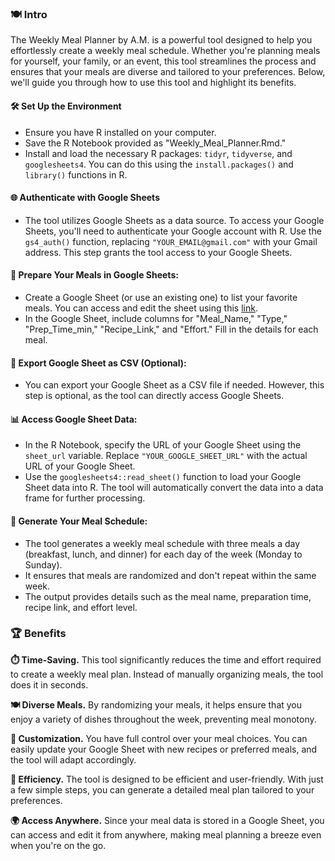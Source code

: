 ### **🍽️ Intro**
The Weekly Meal Planner by A.M. is a powerful tool designed to help you effortlessly create a weekly meal schedule. Whether you're planning meals for yourself, your family, or an event, this tool streamlines the process and ensures that your meals are diverse and tailored to your preferences. Below, we'll guide you through how to use this tool and highlight its benefits.

#### **🛠️ Set Up the Environment**
   - Ensure you have R installed on your computer.
   - Save the R Notebook provided as "Weekly_Meal_Planner.Rmd."
   - Install and load the necessary R packages: `tidyr`, `tidyverse`, and `googlesheets4`. You can do this using the `install.packages()` and `library()` functions in R.

#### **🌐 Authenticate with Google Sheets**
   - The tool utilizes Google Sheets as a data source. To access your Google Sheets, you'll need to authenticate your Google account with R. Use the `gs4_auth()` function, replacing `"YOUR_EMAIL@gmail.com"` with your Gmail address. This step grants the tool access to your Google Sheets.

#### **🍲 Prepare Your Meals in Google Sheets:**
   - Create a Google Sheet (or use an existing one) to list your favorite meals. You can access and edit the sheet using this [link](https://docs.google.com/spreadsheets/d/13uEbDKVbkLz9PpYwXzOLZAgw_ZWppBm7pjnDbHnH9yA/edit#gid=0).
   - In the Google Sheet, include columns for "Meal_Name," "Type," "Prep_Time_min," "Recipe_Link," and "Effort." Fill in the details for each meal.

#### **💾 Export Google Sheet as CSV (Optional):**
   - You can export your Google Sheet as a CSV file if needed. However, this step is optional, as the tool can directly access Google Sheets.

#### **📊 Access Google Sheet Data:**
   - In the R Notebook, specify the URL of your Google Sheet using the `sheet_url` variable. Replace `"YOUR_GOOGLE_SHEET_URL"` with the actual URL of your Google Sheet.
   - Use the `googlesheets4::read_sheet()` function to load your Google Sheet data into R. The tool will automatically convert the data into a data frame for further processing.

#### **📅 Generate Your Meal Schedule:**
   - The tool generates a weekly meal schedule with three meals a day (breakfast, lunch, and dinner) for each day of the week (Monday to Sunday).
   - It ensures that meals are randomized and don't repeat within the same week.
   - The output provides details such as the meal name, preparation time, recipe link, and effort level.

### **🏆 Benefits**

**⏱️ Time-Saving.** This tool significantly reduces the time and effort required to create a weekly meal plan. Instead of manually organizing meals, the tool does it in seconds.

**🍽️ Diverse Meals.** By randomizing your meals, it helps ensure that you enjoy a variety of dishes throughout the week, preventing meal monotony.

**🔧 Customization.** You have full control over your meal choices. You can easily update your Google Sheet with new recipes or preferred meals, and the tool will adapt accordingly.

**🚀 Efficiency.** The tool is designed to be efficient and user-friendly. With just a few simple steps, you can generate a detailed meal plan tailored to your preferences.

**🌍 Access Anywhere.** Since your meal data is stored in a Google Sheet, you can access and edit it from anywhere, making meal planning a breeze even when you're on the go.

